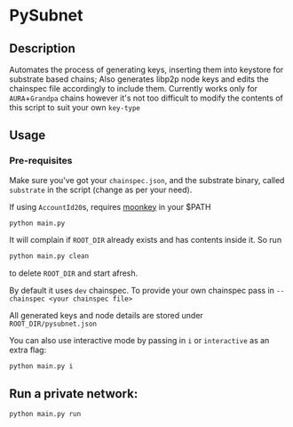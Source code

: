 # PySubnet

## Description
Automates the process of generating keys, inserting them into keystore for substrate based chains;
Also generates libp2p node keys and edits the chainspec file accordingly to include them.
Currently works only for `AURA`+`Grandpa` chains however it's not too difficult to modify the contents of this script to suit your own `key-type`

## Usage

### Pre-requisites
Make sure you've got your `chainspec.json`, and the substrate binary, called `substrate` in the script (change as per your need).

If using `AccountId20`s, requires [moonkey](https://github.com/PureStake/moonbeam/releases/download/v0.8.0/moonkey) in your $PATH

```shell
python main.py
```

It will complain if `ROOT_DIR` already exists and has contents inside it. So run 
```sh
python main.py clean
```
to delete `ROOT_DIR` and start afresh.

By default it uses `dev` chainspec. To provide your own chainspec pass in `--chainspec <your chainspec file>`

All generated keys and node details are stored under `ROOT_DIR/pysubnet.json`

You can also use interactive mode by passing in `i` or `interactive` as an extra flag:

```sh
python main.py i
```

## Run a private network:

```sh
python main.py run
```

